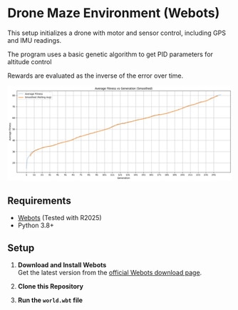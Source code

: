 # Drone Maze Environment (Webots)

This setup initializes a drone with motor and sensor control, including GPS and IMU readings. 

The program uses a basic genetic algorithm to get PID parameters for altitude control

Rewards are evaluated as the inverse of the error over time. 

![alt text](media/image.png)

## Requirements

- [Webots](https://cyberbotics.com/#download) (Tested with R2025)
- Python 3.8+

## Setup

1. **Download and Install Webots**  
   Get the latest version from the [official Webots download page](https://cyberbotics.com/#download).

2. **Clone this Repository**
3. **Run the `world.wbt` file**
